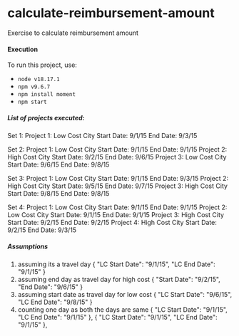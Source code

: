 # calculate-reimbursement-amount
Exercise to calculate reimbursement amount

#### Execution
To run this project, use:
- `node v18.17.1`
- `npm v9.6.7`
- `npm install moment`
- `npm start`

##### List of projects executed:

Set 1:
  Project 1: Low Cost City Start Date: 9/1/15 End Date: 9/3/15

Set 2:
  Project 1: Low Cost City Start Date: 9/1/15 End Date: 9/1/15
  Project 2: High Cost City Start Date: 9/2/15 End Date: 9/6/15
  Project 3: Low Cost City Start Date: 9/6/15 End Date: 9/8/15

Set 3:
  Project 1: Low Cost City Start Date: 9/1/15 End Date: 9/3/15
  Project 2: High Cost City Start Date: 9/5/15 End Date: 9/7/15
  Project 3: High Cost City Start Date: 9/8/15 End Date: 9/8/15

Set 4:
  Project 1: Low Cost City Start Date: 9/1/15 End Date: 9/1/15
  Project 2: Low Cost City Start Date: 9/1/15 End Date: 9/1/15
  Project 3: High Cost City Start Date: 9/2/15 End Date: 9/2/15
  Project 4: High Cost City Start Date: 9/2/15 End Date: 9/3/15

##### Assumptions
1. assuming its a travel day
    { "LC Start Date": "9/1/15", "LC End Date": "9/1/15" }
2. assuming end day as travel day for high cost
    { "Start Date": "9/2/15", "End Date": "9/6/15" }
3. assuming start date as travel day for low cost
    { "LC Start Date": "9/6/15", "LC End Date": "9/8/15" }
4. counting one day as both the days are same 
    { "LC Start Date": "9/1/15", "LC End Date": "9/1/15" },
    { "LC Start Date": "9/1/15", "LC End Date": "9/1/15" },
